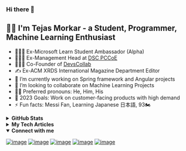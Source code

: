 ### Hi there 👋

## 👦🏼 I'm Tejas Morkar - a Student, Programmer, Machine Learning Enthusiast

- 👨🏼‍🎓 Ex-Microsoft Learn Student Ambassador (Alpha)
- 👨🏼‍💼 Ex-Management Head at [DSC PCCoE](https://github.com/dscpccoe)
- 👨🏼‍💻 Co-Founder of [DevsCollab](https://github.com/devscollab)
- ✍ Ex-ACM XRDS International Magazine Department Editor
- 🚗 I’m currently working on Spring framework and Angular projects
- 👯 I’m looking to collaborate on Machine Learning Projects
- 🧑🏼 Preferred pronouns: He, Him, His
- 🥅 2023 Goals: Work on customer-facing products with high demand
- ⚡ Fun facts: Messi Fan, Learning Japanese 日本語, 93🏍️

<details>
 <summary><b>GitHub Stats</b></summary>

 ![Tejas Morkar's GitHub stats](https://github-readme-stats.vercel.app/api?username=tejasmorkar&show_icons=true&theme=dark)

</details>

<details>
 <summary><b>My Tech Articles</b></summary>
 
 <a target="_blank" href="https://github-readme-medium-recent-article.vercel.app/medium/@tejasmorkar/0"><img src="https://github-readme-medium-recent-article.vercel.app/medium/@tejasmorkar/0" alt="Recent Article 0"></a>

 <a target="_blank" href="https://github-readme-medium-recent-article.vercel.app/medium/@tejasmorkar/1"><img src="https://github-readme-medium-recent-article.vercel.app/medium/@tejasmorkar/1" alt="Recent Article 1"></a>

 <a target="_blank" href="https://github-readme-medium-recent-article.vercel.app/medium/@tejasmorkar/2"><img src="https://github-readme-medium-recent-article.vercel.app/medium/@tejasmorkar/2" alt="Recent Article 2"></a>
 
</details>

<details open>
 <summary><b>Connect with me</b></summary>

 [![image](https://img.shields.io/badge/Gmail-D14836?style=for-the-badge&logo=gmail&logoColor=white)](mailto:tejasmorkar@gmail.com)
 [![image](https://img.shields.io/badge/LinkedIn-0077B5?style=for-the-badge&logo=linkedin&logoColor=white)](https://linkedin.com/in/tejasmorkar)
 [![image](https://img.shields.io/badge/Medium-12100E?style=for-the-badge&logo=medium&logoColor=white)](https://medium.com/@tejasmorkar)
 [![image](https://img.shields.io/badge/Twitter-1DA1F2?style=for-the-badge&logo=twitter&logoColor=white)](https://twitter.com/TejasMorkar)
 [![image](https://img.shields.io/badge/dev.to-0A0A0A?style=for-the-badge&logo=dev.to&logoColor=white)](https://dev.to/tejasmorkar)
</details>
